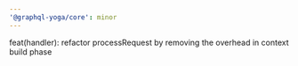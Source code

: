 ```yaml
---
'@graphql-yoga/core': minor
---
```


feat(handler): refactor processRequest by removing the overhead in context build phase
